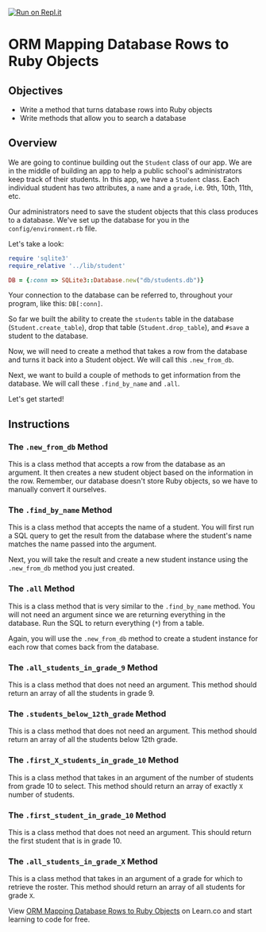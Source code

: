 [![Run on Repl.it](https://repl.it/badge/github/Kenney-G/orm-mapping-db-to-ruby-object-lab-online-web-ft-110419)](https://repl.it/github/Kenney-G/orm-mapping-db-to-ruby-object-lab-online-web-ft-110419)

# ORM Mapping Database Rows to Ruby Objects

## Objectives

- Write a method that turns database rows into Ruby objects
- Write methods that allow you to search a database

## Overview

We are going to continue building out the `Student` class of our app. We are in
the middle of building an app to help a public school's administrators keep
track of their students. In this app, we have a `Student` class. Each individual
student has two attributes, a `name` and a `grade`, i.e. 9th, 10th, 11th, etc.

Our administrators need to save the student objects that this class produces to
a database. We've set up the database for you in the `config/environment.rb`
file.

Let's take a look:

```ruby
require 'sqlite3'
require_relative '../lib/student'

DB = {:conn => SQLite3::Database.new("db/students.db")}
```

Your connection to the database can be referred to, throughout your program,
like this: `DB[:conn]`.

So far we built the ability to create the `students` table in the database
(`Student.create_table`), drop that table (`Student.drop_table`), and `#save` a
student to the database.

Now, we will need to create a method that takes a row from the database and
turns it back into a Student object. We will call this `.new_from_db`.

Next, we want to build a couple of methods to get information from the database.
We will call these `.find_by_name` and `.all`.

Let's get started!

## Instructions

### The `.new_from_db` Method

This is a class method that accepts a row from the database as an argument. It
then creates a new student object based on the information in the row. Remember,
our database doesn't store Ruby objects, so we have to manually convert it
ourselves.

### The `.find_by_name` Method

This is a class method that accepts the name of a student. You will first run a
SQL query to get the result from the database where the student's name matches
the name passed into the argument.

Next, you will take the result and create a new student instance using the
`.new_from_db` method you just created.

### The `.all` Method

This is a class method that is very similar to the `.find_by_name` method. You
will not need an argument since we are returning everything in the database. Run
the SQL to return everything (`*`) from a table.

Again, you will use the `.new_from_db` method to create a student instance for
each row that comes back from the database.

### The `.all_students_in_grade_9` Method

This is a class method that does not need an argument. This method should return
an array of all the students in grade 9.

### The `.students_below_12th_grade` Method

This is a class method that does not need an argument. This method should return
an array of all the students below 12th grade.

### The `.first_X_students_in_grade_10` Method

This is a class method that takes in an argument of the number of students from
grade 10 to select. This method should return an array of exactly `X` number of
students.

### The `.first_student_in_grade_10` Method

This is a class method that does not need an argument. This should return the
first student that is in grade 10.

### The `.all_students_in_grade_X` Method

This is a class method that takes in an argument of a grade for which to
retrieve the roster. This method should return an array of all students for
grade `X`.

<p data-visibility='hidden'>View <a href='https://learn.co/lessons/orm-mapping-db-to-ruby-object-lab' title='ORM Mapping Database Rows to Ruby Objects'>ORM Mapping Database Rows to Ruby Objects</a> on Learn.co and start learning to code for free.</p>
